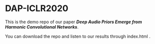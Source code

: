 # DAP-ICLR2020

This is the demo repo of our paper ***Deep Audio Priors Emerge from Harmonic Convolutional Networks***.

You can download the repo and listen to our results through index.html .